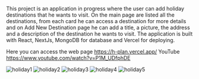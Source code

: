 This project is an application in progress where the user can add holiday destinations that he wants to visit. On the main page are listed all the destinations, from each card he can access a destination for more details and on Add New Destination page he can add a title, a picture, the address and a description of the destination he wants to visit. The application is built with React, NextJs, MongoDB for database and Vercel for deploying.


Here you can access the web page  https://h-plan.vercel.app/
YouTube https://www.youtube.com/watch?v=P1M_UDfphDE


![holiday1](https://user-images.githubusercontent.com/69143183/118874458-d88a6400-b8e2-11eb-913e-b41766b97087.jpg)
![holiday2](https://user-images.githubusercontent.com/69143183/118874467-dd4f1800-b8e2-11eb-93ae-beea556297d9.jpg)
![holiday3](https://user-images.githubusercontent.com/69143183/118874485-e2ac6280-b8e2-11eb-9008-27247b9cdc35.jpg)
![holiday4](https://user-images.githubusercontent.com/69143183/118874506-e6d88000-b8e2-11eb-880f-b25390e25e06.jpg)
![holiday5](https://user-images.githubusercontent.com/69143183/118874532-ec35ca80-b8e2-11eb-8024-f53cd546f313.jpg)

